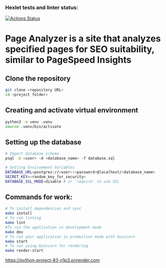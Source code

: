 ### Hexlet tests and linter status:
[![Actions Status](https://github.com/tpl-86/python-project-83/actions/workflows/hexlet-check.yml/badge.svg)](https://github.com/tpl-86/python-project-83/actions)

# Page Analyzer is a site that analyzes specified pages for SEO suitability, similar to PageSpeed ​​Insights

## Clone the repository

```bash
git clone <repository URL>
cd <project folder>
```

## Creating and activate virtual environment

```bash
python3 -m venv .venv
source .venv/bin/activate
```

## Setting up the database

```bash
# Import database schema
psql -U <user> -d <database_name> -f database.sql

# Setting Environment Variables
DATABASE_URL=postgres://<user>:<password>@localhost/<database_name>
SECRET_KEY=<random_key_for_security>
DATABASE_SSL_MODE=disable # or 'require' to use SSL
```

## Commands for work:

```bash
# To install dependencies and sync
make install
# To run linting
make lint
#To run the application in development mode
make dev
# To run your application in production mode with Gunicorn
make start
# To run using Gunicorn for rendering
make render-start
```

https://python-project-83-n1p3.onrender.com